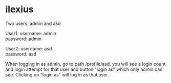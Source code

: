 # ilexius

Two users: admin and asd

User1:
username: admin  
password: admin

User2:
username: asd  
password: asd

When logging in as admin, go to path /profile/asd, you will see a login count and login attempt for that user and button "login as" which only admin can see.
Clicking on "login as" will log in as that user.
